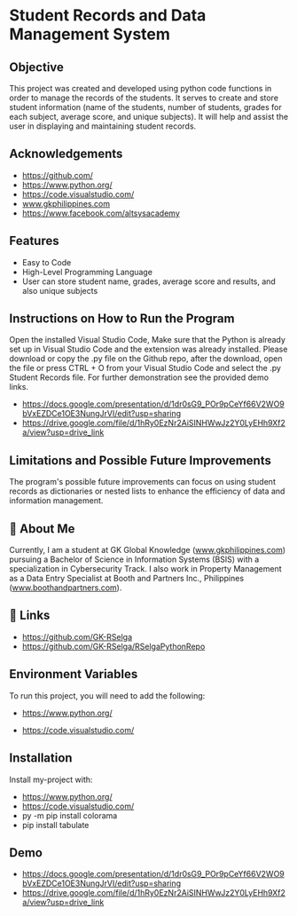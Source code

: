 
# Student Records and Data Management System


## Objective
This project was created and developed using python code functions in order to manage the records of the students. It serves to create and store student information (name of the students, number of students, grades for each subject, average score, and unique subjects). It will help and assist the user in displaying and maintaining student records.


## Acknowledgements



- https://github.com/
- https://www.python.org/
- https://code.visualstudio.com/
- www.gkphilippines.com 
- https://www.facebook.com/altsysacademy




## Features

 - Easy to Code
 - High-Level Programming Language
 - User can store student name, grades, average score and results, and also unique subjects

## Instructions on How to Run the Program
Open the installed Visual Studio Code, Make sure that the Python is already set up in Visual Studio Code and the extension was already installed.
Please download or copy the .py file on the Github repo, after the download, open the file or press CTRL + O from your Visual Studio Code and select the .py Student Records file. For further demonstration see the provided demo links.
- https://docs.google.com/presentation/d/1dr0sG9_POr9pCeYf66V2WO9bVxEZDCe1OE3NungJrVI/edit?usp=sharing
- https://drive.google.com/file/d/1hRy0EzNr2AiSINHWwJz2Y0LyEHh9Xf2a/view?usp=drive_link

## Limitations and Possible Future Improvements
The program's possible future improvements can focus on using student records as dictionaries or nested lists to
enhance the efficiency of data and information management.



## 🚀 About Me
Currently, I am a student at GK Global Knowledge (www.gkphilippines.com) pursuing a Bachelor of Science in Information Systems (BSIS) with a specialization in Cybersecurity Track. I also work in Property Management as a Data Entry Specialist at Booth and Partners Inc., Philippines (www.boothandpartners.com).


## 🔗 Links
- https://github.com/GK-RSelga
- https://github.com/GK-RSelga/RSelgaPythonRepo

## Environment Variables

To run this project, you will need to add the following:

- https://www.python.org/

- https://code.visualstudio.com/



## Installation

Install my-project with:

 - https://www.python.org/
 - https://code.visualstudio.com/
 - py -m pip install colorama
 - pip install tabulate



    
## Demo
- https://docs.google.com/presentation/d/1dr0sG9_POr9pCeYf66V2WO9bVxEZDCe1OE3NungJrVI/edit?usp=sharing
- https://drive.google.com/file/d/1hRy0EzNr2AiSINHWwJz2Y0LyEHh9Xf2a/view?usp=drive_link

